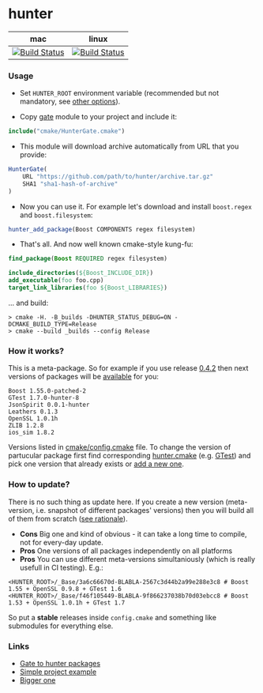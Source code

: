 hunter
======

| mac                                         | linux                                             |
|---------------------------------------------|---------------------------------------------------|
| [![Build Status][link_master]][link_hunter] | [![Build Status][link_travis_linux]][link_hunter] |

[link_master]: https://travis-ci.org/ruslo/hunter.png?branch=master
[link_travis_linux]: https://travis-ci.org/ruslo/hunter.png?branch=travis.linux
[link_hunter]: https://travis-ci.org/ruslo/hunter

### Usage

* Set `HUNTER_ROOT` environment variable (recommended but not mandatory, see 
[other options](https://github.com/hunter-packages/gate#effects)).

* Copy [gate](https://github.com/hunter-packages/gate) module to your project and include it:
```cmake
include("cmake/HunterGate.cmake")
```

* This module will download archive automatically from URL that you provide:

```cmake
HunterGate(
    URL "https://github.com/path/to/hunter/archive.tar.gz"
    SHA1 "sha1-hash-of-archive"
)
```

* Now you can use it. For example let's download and install `boost.regex` and `boost.filesystem`:
```cmake
hunter_add_package(Boost COMPONENTS regex filesystem)
```

* That's all. And now well known cmake-style kung-fu:
```cmake
find_package(Boost REQUIRED regex filesystem)

include_directories(${Boost_INCLUDE_DIR})
add_executable(foo foo.cpp)
target_link_libraries(foo ${Boost_LIBRARIES})
```

... and build:
```
> cmake -H. -B_builds -DHUNTER_STATUS_DEBUG=ON -DCMAKE_BUILD_TYPE=Release
> cmake --build _builds --config Release
```

### How it works?

This is a meta-package. So for example if you use release
[0.4.2](https://github.com/ruslo/hunter/releases/tag/v0.4.2)
then next versions of packages will be [available](https://github.com/ruslo/hunter/blob/f9ce4fe2a4f8dc4a1d1ed1eb3478fcd1b555d627/cmake/config.cmake) for you:
```
Boost 1.55.0-patched-2
GTest 1.7.0-hunter-8
JsonSpirit 0.0.1-hunter
Leathers 0.1.3
OpenSSL 1.0.1h
ZLIB 1.2.8
ios_sim 1.8.2
```

Versions listed in [cmake/config.cmake](https://github.com/ruslo/hunter/blob/master/cmake/config.cmake) file.
To change the version of partucular package first find corresponding 
[hunter.cmake](https://github.com/ruslo/hunter/tree/master/cmake/projects)
(e.g. [GTest](https://github.com/ruslo/hunter/blob/master/cmake/projects/GTest/hunter.cmake))
and pick one version that already exists
or [add a new one](https://github.com/ruslo/hunter/wiki/Adding-new-package).

### How to update?

There is no such thing as update here. If you create a new version
(meta-version, i.e. snapshot of different packages' versions)
then you will build all of them from scratch
([see rationale](https://github.com/ruslo/hunter/wiki/Rationale)).

* **Cons** Big one and kind of obvious - it can take a long time to compile, not for every-day update.
* **Pros** One versions of all packages independently on all platforms
* **Pros** You can use different meta-versions simultaniously (which is really usefull in CI testing). E.g.:
```
<HUNTER_ROOT>/_Base/3a6c66670d-BLABLA-2567c3d44b2a99e288e3c8 # Boost 1.55 + OpenSSL 0.9.8 + GTest 1.6
<HUNTER_ROOT>/_Base/f46f105449-BLABLA-9f866237038b70d03ebcc8 # Boost 1.53 + OpenSSL 1.0.1h + GTest 1.7
```

So put a **stable** releases inside `config.cmake` and something like submodules for everything else.

### Links
* [Gate to hunter packages](https://github.com/hunter-packages/gate)
* [Simple project example](https://github.com/forexample/hunter-simple)
* [Bigger one](https://github.com/ruslo/weather)
